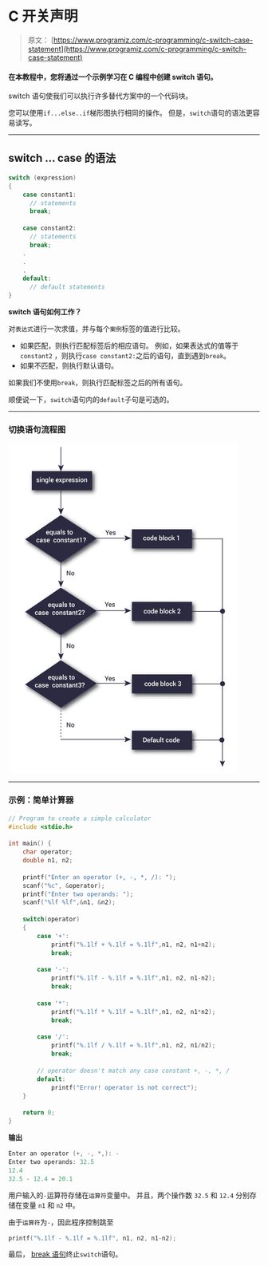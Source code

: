 # C 开关声明

> 原文： [https://www.programiz.com/c-programming/c-switch-case-statement](https://www.programiz.com/c-programming/c-switch-case-statement)

#### 在本教程中，您将通过一个示例学习在 C 编程中创建 switch 语句。

switch 语句使我们可以执行许多替代方案中的一个代码块。

您可以使用`if...else..if`梯形图执行相同的操作。 但是，`switch`语句的语法更容易读写。

* * *

## switch ... case 的语法

```c
switch (expression)
​{
    case constant1:
      // statements
      break;

    case constant2:
      // statements
      break;
    .
    .
    .
    default:
      // default statements
}
```

**switch 语句如何工作？**

对`表达式`进行一次求值，并与每个`案例`标签的值进行比较。

*   如果匹配，则执行匹配标签后的相应语句。 例如，如果表达式的值等于 `constant2` ，则执行`case constant2:`之后的语句，直到遇到`break`。
*   如果不匹配，则执行默认语句。

如果我们不使用`break`，则执行匹配标签之后的所有语句。

顺便说一下，`switch`语句内的`default`子句是可选的。

* * *

### 切换语句流程图

![Flowchart of switch statement](img/c0e32d6f42321a882d11bc9457365960.png "switch Statement Flowchart")

* * *

### 示例：简单计算器

```c
// Program to create a simple calculator
#include <stdio.h>

int main() {
    char operator;
    double n1, n2;

    printf("Enter an operator (+, -, *, /): ");
    scanf("%c", &operator);
    printf("Enter two operands: ");
    scanf("%lf %lf",&n1, &n2);

    switch(operator)
    {
        case '+':
            printf("%.1lf + %.1lf = %.1lf",n1, n2, n1+n2);
            break;

        case '-':
            printf("%.1lf - %.1lf = %.1lf",n1, n2, n1-n2);
            break;

        case '*':
            printf("%.1lf * %.1lf = %.1lf",n1, n2, n1*n2);
            break;

        case '/':
            printf("%.1lf / %.1lf = %.1lf",n1, n2, n1/n2);
            break;

        // operator doesn't match any case constant +, -, *, /
        default:
            printf("Error! operator is not correct");
    }

    return 0;
} 
```

**输出**

```c
Enter an operator (+, -, *,): -
Enter two operands: 32.5
12.4
32.5 - 12.4 = 20.1
```

用户输入的`-`运算符存储在`运算符`变量中。 并且，两个操作数 `32.5` 和 `12.4` 分别存储在变量 `n1` 和 `n2` 中。

由于`运算符`为`-`，因此程序控制跳至

```c
printf("%.1lf - %.1lf = %.1lf", n1, n2, n1-n2);
```

最后， [break 语句](/c-programming/c-break-continue-statement)终止`switch`语句。